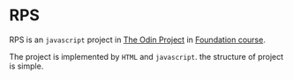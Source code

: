 # RPS

RPS is an `javascript` project in [The Odin Project](https://www.theodinproject.com/dashboard) in [Foundation course](https://www.theodinproject.com/paths/foundations/courses/foundations).

The project is implemented by `HTML` and `javascript`. the structure of project is simple.
